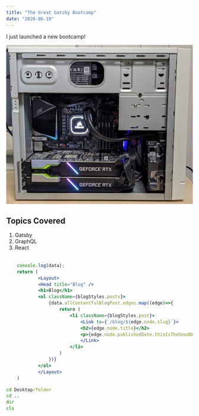 ```yaml
---
title: "The Great Gatsby Bootcamp"
date: "2020-06-19"
---
```


I just launched a new bootcamp!

![Computer](./computer.jpg)


## Topics Covered

1. Gatsby
2. GraphQL
3. React

```jsx

    console.log(data);
    return (
            <Layout>
            <Head title="Blog" />
            <h1>Blog</h1>
            <ol className={blogStyles.posts}>
                {data.allContentfulBlogPost.edges.map((edge)=>{
                    return (
                        <li className={blogStyles.post}>
                            <Link to={`/blog/${edge.node.slug}`}>
                            <h2>{edge.node.title}</h2>
                            <p>{edge.node.publishedDate.thisIsTheGoodOne.noForRealTheBest.SubaruSubashi}</p>
                            </Link>
                        </li>
                    )
                })}
            </ol>
            </Layout>
    )

```

```cmd
cd Desktop/folder
cd ..
dir
cls
```